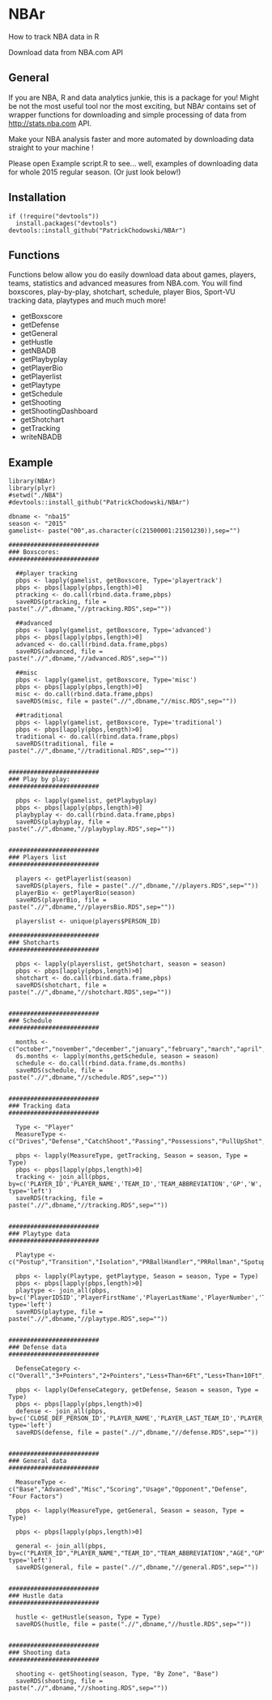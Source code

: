 # NBAr

How to track NBA data in R 

Download data from NBA.com API

## General

If you are NBA, R and data analytics junkie, this is a package for you! Might be not the most useful tool nor the most exciting, but NBAr contains set of wrapper functions for downloading and simple processing of data from http://stats.nba.com API.

Make your NBA analysis faster and more automated by downloading data straight to your machine !

Please open Example script.R to see... well, examples of downloading data for whole 2015 regular season. (Or just look below!)

## Installation

```
if (!require("devtools"))
  install.packages("devtools")
devtools::install_github("PatrickChodowski/NBAr")
```

## Functions

Functions below allow you do easily download data about games, players, teams, statistics and advanced measures from NBA.com. You will find boxscores, play-by-play, shotchart, schedule, player Bios, Sport-VU tracking data, playtypes and much much more!

 - getBoxscore
 - getDefense
 - getGeneral
 - getHustle
 - getNBADB
 - getPlaybyplay
 - getPlayerBio
 - getPlayerlist
 - getPlaytype
 - getSchedule
 - getShooting
 - getShootingDashboard
 - getShotchart
 - getTracking
 - writeNBADB



## Example

```
library(NBAr)
library(plyr)
#setwd("./NBA")
#devtools::install_github("PatrickChodowski/NBAr")

dbname <- "nba15"
season <- "2015"
gamelist<- paste("00",as.character(c(21500001:21501230)),sep="")

#########################
### Boxscores:
#########################

  ##player tracking
  pbps <- lapply(gamelist, getBoxscore, Type='playertrack')
  pbps <- pbps[lapply(pbps,length)>0]
  ptracking <- do.call(rbind.data.frame,pbps)
  saveRDS(ptracking, file = paste(".//",dbname,"//ptracking.RDS",sep=""))

  ##advanced
  pbps <- lapply(gamelist, getBoxscore, Type='advanced')
  pbps <- pbps[lapply(pbps,length)>0]
  advanced <- do.call(rbind.data.frame,pbps)
  saveRDS(advanced, file = paste(".//",dbname,"//advanced.RDS",sep=""))

  ##misc
  pbps <- lapply(gamelist, getBoxscore, Type='misc')
  pbps <- pbps[lapply(pbps,length)>0]
  misc <- do.call(rbind.data.frame,pbps)
  saveRDS(misc, file = paste(".//",dbname,"//misc.RDS",sep=""))

  ##traditional
  pbps <- lapply(gamelist, getBoxscore, Type='traditional')
  pbps <- pbps[lapply(pbps,length)>0]
  traditional <- do.call(rbind.data.frame,pbps)
  saveRDS(traditional, file = paste(".//",dbname,"//traditional.RDS",sep=""))

  
#########################
### Play by play:
#########################
  
  pbps <- lapply(gamelist, getPlaybyplay)
  pbps <- pbps[lapply(pbps,length)>0]
  playbyplay <- do.call(rbind.data.frame,pbps)
  saveRDS(playbyplay, file = paste(".//",dbname,"//playbyplay.RDS",sep=""))

  
#########################
### Players list
######################### 
 
  players <- getPlayerlist(season)
  saveRDS(players, file = paste(".//",dbname,"//players.RDS",sep=""))
  playerBio <- getPlayerBio(season)   
  saveRDS(playerBio, file = paste(".//",dbname,"//playersBio.RDS",sep=""))

  playerslist <- unique(players$PERSON_ID)
  
#########################
### Shotcharts
#########################   
  
  pbps <- lapply(playerslist, getShotchart, season = season)
  pbps <- pbps[lapply(pbps,length)>0]
  shotchart <- do.call(rbind.data.frame,pbps)
  saveRDS(shotchart, file = paste(".//",dbname,"//shotchart.RDS",sep=""))

  
#########################
### Schedule
#########################  
  
  months <- c("october","november","december","january","february","march","april","may")
  ds.months <- lapply(months,getSchedule, season = season)
  schedule <- do.call(rbind.data.frame,ds.months)
  saveRDS(schedule, file = paste(".//",dbname,"//schedule.RDS",sep=""))
  
  
#########################
### Tracking data
#########################  
  
  Type <- "Player"
  MeasureType <- c("Drives","Defense","CatchShoot","Passing","Possessions","PullUpShot","Rebounding","Efficiency","SpeedDistance","ElbowTouch","PostTouch","PaintTouch")
  
  pbps <- lapply(MeasureType, getTracking, Season = season, Type = Type)
  pbps <- pbps[lapply(pbps,length)>0]
  tracking <- join_all(pbps, by=c('PLAYER_ID','PLAYER_NAME','TEAM_ID','TEAM_ABBREVIATION','GP','W','L','MIN'), type='left')
  saveRDS(tracking, file = paste(".//",dbname,"//tracking.RDS",sep=""))
  
  
#########################
### Playtype data
#########################  
  
  Playtype <- c("Postup","Transition","Isolation","PRBallHandler","PRRollman","Spotup","Handoff","Cut","OffScreen","OffRebound","Misc")

  pbps <- lapply(Playtype, getPlaytype, Season = season, Type = Type)
  pbps <- pbps[lapply(pbps,length)>0]
  playtype <- join_all(pbps, by=c('PlayerIDSID','PlayerFirstName','PlayerLastName','PlayerNumber','TeamIDSID','TeamName','TeamNameAbbreviation','TeamShortName','GP','name','season','seasonType'), type='left')
  saveRDS(playtype, file = paste(".//",dbname,"//playtype.RDS",sep=""))

  
#########################
### Defense data
#########################
  
  DefenseCategory <- c("Overall","3+Pointers","2+Pointers","Less+Than+6Ft","Less+Than+10Ft","Greater+Than+15Ft")
  
  pbps <- lapply(DefenseCategory, getDefense, Season = season, Type = Type)
  pbps <- pbps[lapply(pbps,length)>0]
  defense <- join_all(pbps, by=c('CLOSE_DEF_PERSON_ID','PLAYER_NAME','PLAYER_LAST_TEAM_ID','PLAYER_LAST_TEAM_ABBREVIATION','PLAYER_POSITION','AGE','GP','G'), type='left')
  saveRDS(defense, file = paste(".//",dbname,"//defense.RDS",sep=""))
  
  
#########################
### General data
#########################
  
  MeasureType <- c("Base","Advanced","Misc","Scoring","Usage","Opponent","Defense", "Four Factors")
  
  pbps <- lapply(MeasureType, getGeneral, Season = season, Type = Type)
  
  pbps <- pbps[lapply(pbps,length)>0]
  
  general <- join_all(pbps, by=c("PLAYER_ID","PLAYER_NAME","TEAM_ID","TEAM_ABBREVIATION","AGE","GP"), type='left')
  saveRDS(general, file = paste(".//",dbname,"//general.RDS",sep=""))
  
  
#########################
### Hustle data
#########################
  
  hustle <- getHustle(season, Type = Type)
  saveRDS(hustle, file = paste(".//",dbname,"//hustle.RDS",sep=""))
  
  
#########################
### Shooting data
#########################
  
  shooting <- getShooting(season, Type, "By Zone", "Base")
  saveRDS(shooting, file = paste(".//",dbname,"//shooting.RDS",sep=""))
  

```
